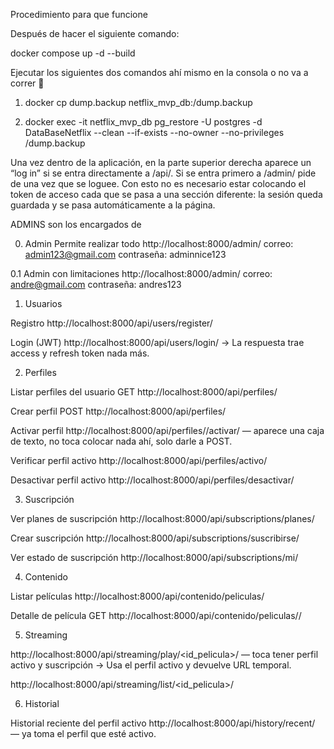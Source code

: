 Procedimiento para que funcione

Después de hacer el siguiente comando:

docker compose up -d --build


Ejecutar los siguientes dos comandos ahí mismo en la consola o no va a correr 🙂

1. docker cp dump.backup netflix_mvp_db:/dump.backup

2. docker exec -it netflix_mvp_db pg_restore -U postgres -d DataBaseNetflix --clean --if-exists --no-owner --no-privileges /dump.backup


Una vez dentro de la aplicación, en la parte superior derecha aparece un “log in” si se entra directamente a /api/.
Si se entra primero a /admin/ pide de una vez que se loguee.
Con esto no es necesario estar colocando el token de acceso cada que se pasa a una sección diferente: la sesión queda guardada y se pasa automáticamente a la página.

ADMINS son los encargados de

0. Admin
Permite realizar todo
http://localhost:8000/admin/
correo: admin123@gmail.com
contraseña: adminnice123

0.1 Admin con limitaciones
http://localhost:8000/admin/
correo: andre@gmail.com
contraseña: andres123

1. Usuarios

Registro
http://localhost:8000/api/users/register/

Login (JWT)
http://localhost:8000/api/users/login/
→ La respuesta trae access y refresh token nada más.

2. Perfiles

Listar perfiles del usuario
GET http://localhost:8000/api/perfiles/

Crear perfil
POST http://localhost:8000/api/perfiles/

Activar perfil
http://localhost:8000/api/perfiles/<id>/activar/ — aparece una caja de texto, no toca colocar nada ahí, solo darle a POST.

Verificar perfil activo
http://localhost:8000/api/perfiles/activo/

Desactivar perfil activo
http://localhost:8000/api/perfiles/desactivar/

3. Suscripción

Ver planes de suscripción
http://localhost:8000/api/subscriptions/planes/

Crear suscripción
http://localhost:8000/api/subscriptions/suscribirse/

Ver estado de suscripción
http://localhost:8000/api/subscriptions/mi/

4. Contenido

Listar películas
http://localhost:8000/api/contenido/peliculas/

Detalle de película
GET http://localhost:8000/api/contenido/peliculas/<id>/

5. Streaming

http://localhost:8000/api/streaming/play/<id_pelicula>/ — toca tener perfil activo y suscripción
→ Usa el perfil activo y devuelve URL temporal.

http://localhost:8000/api/streaming/list/<id_pelicula>/

6. Historial

Historial reciente del perfil activo
http://localhost:8000/api/history/recent/ — ya toma el perfil que esté activo.
